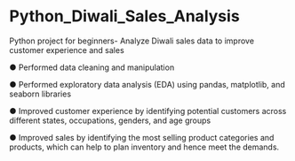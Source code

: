 # Python_Diwali_Sales_Analysis
Python project for beginners- Analyze Diwali sales data to improve customer experience and sales

●	Performed data cleaning and manipulation

●	Performed exploratory data analysis (EDA) using pandas, matplotlib, and seaborn libraries

●	Improved customer experience by identifying potential customers across different states, occupations, genders, and age groups

●	Improved sales by identifying the most selling product categories and products, which can help to plan inventory and hence meet the demands.

